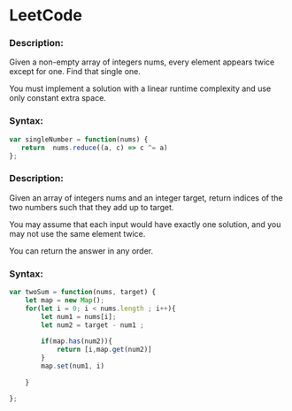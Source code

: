 # LeetCode 




### Description:
Given a non-empty array of integers nums, every element appears twice except for one. Find that single one.

You must implement a solution with a linear runtime complexity and use only constant extra space.




### Syntax:

```jsx
var singleNumber = function(nums) {
   return  nums.reduce((a, c) => c ^= a)
};
``` 

### Description: 
Given an array of integers nums and an integer target, return indices of the two numbers such that they add up to target.

You may assume that each input would have exactly one solution, and you may not use the same element twice.

You can return the answer in any order.

### Syntax: 

```jsx 
var twoSum = function(nums, target) {
    let map = new Map(); 
    for(let i = 0; i < nums.length ; i++){
        let num1 = nums[i]; 
        let num2 = target - num1 ; 
        
        if(map.has(num2)){
            return [i,map.get(num2)]
        }
        map.set(num1, i)
        
    }
    
};
```
